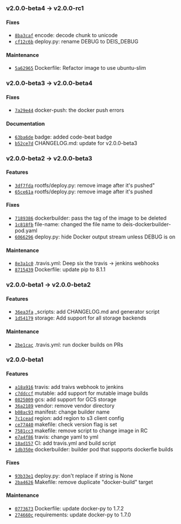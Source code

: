 ### v2.0.0-beta4 -> v2.0.0-rc1

#### Fixes

 - [`8ba3caf`](https://github.com/deis/dockerbuilder/commit/8ba3cafdbf0411c1d0543aae7fad364207e72bee) encode: decode chunk to unicode
 - [`cf12c6b`](https://github.com/deis/dockerbuilder/commit/cf12c6b122c1beee477be6f3391de0bdf86599c1) deploy.py: rename DEBUG to DEIS_DEBUG

#### Maintenance

 - [`5a62965`](https://github.com/deis/dockerbuilder/commit/5a62965f345ab668a1098dfe1d24ad0176143ed6) Dockerfile: Refactor image to use ubuntu-slim

### v2.0.0-beta3 -> v2.0.0-beta4

#### Fixes

 - [`7a29e44`](https://github.com/deis/dockerbuilder/commit/7a29e44d44e12ae6543f0c69eac6121721ac8b01) docker-push: the docker push errors

#### Documentation

 - [`63ba6de`](https://github.com/deis/dockerbuilder/commit/63ba6de33d1cdde4f9d33b6af394b6480887053d) badge: added code-beat badge
 - [`b52ce7d`](https://github.com/deis/dockerbuilder/commit/b52ce7ddfb07811984a1db1ab558cfa62261c9b8) CHANGELOG.md: update for v2.0.0-beta3

### v2.0.0-beta2 -> v2.0.0-beta3

#### Features

 - [`3df7fda`](https://github.com/deis/dockerbuilder/commit/3df7fda820ea2b2d0a3d567565de7d2095f1025e) rootfs/deploy.py: remove image after it's pushed"
 - [`65ce61a`](https://github.com/deis/dockerbuilder/commit/65ce61a9a14a65457c504f7b51c8e67dc58bff80) rootfs/deploy.py: remove image after it's pushed

#### Fixes

 - [`7189386`](https://github.com/deis/dockerbuilder/commit/718938627f7436bd345a980b38536692ba74d3ff) dockerbuilder: pass the tag of the image to be deleted
 - [`1c818fb`](https://github.com/deis/dockerbuilder/commit/1c818fb159254d4a73fe92eaf08edf550543a8f1) file-name: changed the file name to deis-dockerbuilder-pod.yaml
 - [`6066296`](https://github.com/deis/dockerbuilder/commit/60662962262e9088ce6bf6697c9e89493076b8d1) deploy.py: hide Docker output stream unless DEBUG is on

#### Maintenance

 - [`8e3a1c0`](https://github.com/deis/dockerbuilder/commit/8e3a1c092d3c9c5e553e1c58fe15793dbca8536f) .travis.yml: Deep six the travis -> jenkins webhooks
 - [`8715439`](https://github.com/deis/dockerbuilder/commit/8715439f86aef82856f2ce30100f89593dc37d9b) Dockerfile: update pip to 8.1.1

### v2.0.0-beta1 -> v2.0.0-beta2

#### Features

 - [`36ea3fa`](https://github.com/deis/dockerbuilder/commit/36ea3fa8aa3f1eec31677304b2ef5caa800dcc8d) _scripts: add CHANGELOG.md and generator script
 - [`1d54179`](https://github.com/deis/dockerbuilder/commit/1d541794e8022acbac81dd37c94e10fbba412876) storage: Add support for all storage backends

#### Maintenance

 - [`2be1cac`](https://github.com/deis/dockerbuilder/commit/2be1cacfb7a0e5d4b87d55e8d9ce8966d4d4d81c) .travis.yml: run docker builds on PRs

### v2.0.0-beta1

#### Features

 - [`a18a916`](https://github.com/deis/dockerbuilder/commit/a18a9163d985934347b35504fa618b841b938bf3) travis: add traivs webhook to jenkins
 - [`c7ddccf`](https://github.com/deis/dockerbuilder/commit/c7ddccf3205e468d0ce3a881148dc9eb4b65e31b) mutable: add support for mutable image builds
 - [`0825009`](https://github.com/deis/dockerbuilder/commit/082500922b933a32c4174c4985f12e3e13ccba8a) gcs: add support for GCS storage
 - [`36a2189`](https://github.com/deis/dockerbuilder/commit/36a218979e609b5adfb55a6a99f9e2ab6c636ff4) vendor: remove vendor directory
 - [`b08ac93`](https://github.com/deis/dockerbuilder/commit/b08ac93844de77d132daafed87a0cecc9805e662) manifest: change builder name
 - [`7c1cead`](https://github.com/deis/dockerbuilder/commit/7c1cead1ab4e5ce18f39aa659280e9f9ecbf6908) region: add region to s3 client config
 - [`ce77440`](https://github.com/deis/dockerbuilder/commit/ce77440ddd6e62c2ce35804b461ca2998ae89b8c) makefile: check version flag is set
 - [`7581cc3`](https://github.com/deis/dockerbuilder/commit/7581cc340abea866eef5fd764102911e7ca2f481) makefile: remove script to change image in RC
 - [`e7a4f86`](https://github.com/deis/dockerbuilder/commit/e7a4f86f1a2fc24403264ffe536c8beae73abc59) travis: change yaml to yml
 - [`18ad157`](https://github.com/deis/dockerbuilder/commit/18ad1578cde336bf6b6cdb84537bec50fbf4400c) CI: add travis.yml and build script
 - [`1db350e`](https://github.com/deis/dockerbuilder/commit/1db350ea3de1a051be2af5045e57cc55038d93d2) dockerbuilder: builder pod that supports dockerfie builds

#### Fixes

 - [`93b33e1`](https://github.com/deis/dockerbuilder/commit/93b33e1637c52d925183fdf2d7009d4f8e3c3915) deploy.py: don't replace if string is None
 - [`2ba4626`](https://github.com/deis/dockerbuilder/commit/2ba4626188519bc8b9019a539348ba6c0cb81261) Makefile: remove duplicate "docker-build" target

#### Maintenance

 - [`0773673`](https://github.com/deis/dockerbuilder/commit/0773673ee5266fc4883497006c129f6645b71e2b) Dockerfile: update docker-py to 1.7.2
 - [`274660c`](https://github.com/deis/dockerbuilder/commit/274660ce6bfaf589adcd6350ce4db8b85a2de363) requirements: update docker-py to 1.7.0
